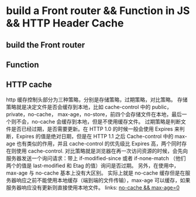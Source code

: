 # build a Front router && Function in JS && HTTP Header Cache

## build the Front router


## Function



## HTTP cache
http 缓存控制头部分为三种策略，分别是存储策略，过期策略，对比策略。
存储策略就是决定文件是否会缓存到本地，比如 cache-control 中的 public，private，no-cache， max-age，no-store，前四个会存储文件在本地，最后一个则不会，no-cache 会缓存到本地，但是不使用缓存文件。
过期策略是判断文件是否已经过期，是否需要更新。在 HTTP 1.0 的时候一般会使用 Expires 来判断，Expires 的值是绝对日期，但是在 HTTP 1.1 之后 Cache-control 中的 max-age 也有类似的作用，并且 cache-control 的优先级比 Expires 高，两个同时存在则使用 cache-control.
对比策略就是浏览器在再一次访问资源的时候，会先向服务器发送一个询问请求：带上 if-modified-since 或者 if-none-match （他们两个的值是 last-modified 和 Etag 的值）询问是否过期。 
另外，在使用中， max-age 与 no-cache 基本上没有大区别。
实际上就是 no-cache 缓存但是在服务器响应之前不能使用本地缓存（端到端的文件传输），max-age 可以缓存，如果服务器响应没有更新则直接使用本地文件。
links:
[no-cache && max-age=0](https://stackoverflow.com/questions/1046966/whats-the-difference-between-cache-control-max-age-0-and-no-cache)
